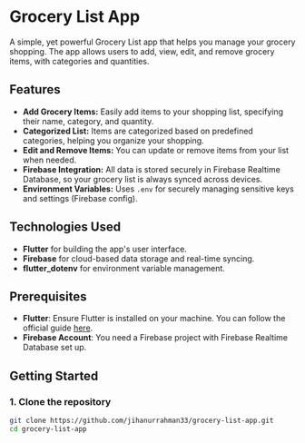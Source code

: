 # Grocery List App

A simple, yet powerful Grocery List app that helps you manage your grocery shopping. The app allows users to add, view, edit, and remove grocery items, with categories and quantities.

## Features

- **Add Grocery Items:** Easily add items to your shopping list, specifying their name, category, and quantity.
- **Categorized List:** Items are categorized based on predefined categories, helping you organize your shopping.
- **Edit and Remove Items:** You can update or remove items from your list when needed.
- **Firebase Integration:** All data is stored securely in Firebase Realtime Database, so your grocery list is always synced across devices.
- **Environment Variables:** Uses `.env` for securely managing sensitive keys and settings (Firebase config).

## Technologies Used

- **Flutter** for building the app's user interface.
- **Firebase** for cloud-based data storage and real-time syncing.
- **flutter_dotenv** for environment variable management.

## Prerequisites

- **Flutter**: Ensure Flutter is installed on your machine. You can follow the official guide [here](https://flutter.dev/docs/get-started/install).
- **Firebase Account**: You need a Firebase project with Firebase Realtime Database set up.

## Getting Started

### 1. Clone the repository

```bash
git clone https://github.com/jihanurrahman33/grocery-list-app.git
cd grocery-list-app